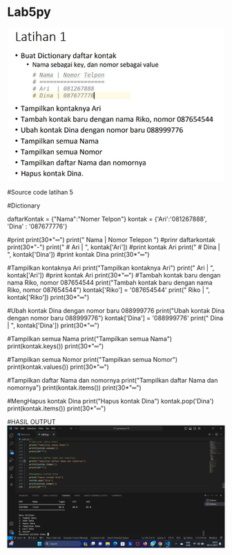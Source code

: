 # Lab5py
![gambar](lk.jpg)

#Source code latihan 5

#Dictionary

daftarKontak = {"Nama":"Nomer Telpon"}
kontak       = {'Ari':'081267888', 'Dina' : '087677776'}

#print
print(30*"═")
print("    Nama    |  Nomor Telepon  ") #prinr daftarkontak
print(30*"-")
print("   # Ari    | ", kontak['Ari']) #print kontak Ari
print("   # Dina   | ", kontak['Dina']) #print kontak Dina
print(30*"═")

#Tampilkan kontaknya Ari
print("Tampilkan kontaknya Ari")
print("    Ari     | ", kontak['Ari']) #print kontak Ari
print(30*"═")
#Tambah kontak baru dengan nama Riko, nomor 087654544
print("Tambah kontak baru dengan nama Riko, nomor 087654544")
kontak['Riko'] = '087654544'
print("    Riko    | ", kontak['Riko'])
print(30*"═")

#Ubah kontak Dina dengan nomor baru 088999776
print("Ubah kontak Dina dengan nomor baru 088999776")
kontak['Dina'] = '088999776'
print("    Dina    | ", kontak['Dina'])
print(30*"═")

#Tampilkan semua Nama
print("Tampilkan semua Nama")
print(kontak.keys())
print(30*"═")

#Tampilkan semua Nomor
print("Tampilkan semua Nomor")
print(kontak.values())
print(30*"═")

#Tampilkan daftar Nama dan nomornya
print("Tampilkan daftar Nama dan nomornya")
print(kontak.items())
print(30*"═")

#MengHapus kontak Dina
print("Hapus kontak Dina")
kontak.pop('Dina')
print(kontak.items())
print(30*"═")

#HASIL OUTPUT
![gambar](lp.png)
